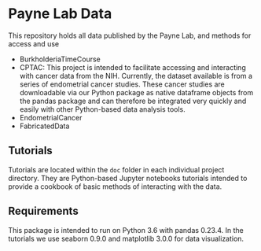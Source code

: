 # Payne Lab Data
This repository holds all data published by the Payne Lab, and methods for access and use

<ul>
	<li>BurkholderiaTimeCourse</li>
	<li>CPTAC: This project is intended to facilitate accessing and interacting with cancer data from the NIH. Currently, the dataset available is from a series of endometrial cancer studies. These cancer studies are downloadable via our Python package as native dataframe objects from the pandas package and can therefore be integrated very quickly and easily with other Python-based data analysis tools.</li>
	<li>EndometrialCancer</li>
	<li>FabricatedData</li>
</ul> 

## Tutorials
Tutorials are located within the <code>doc</code> folder in each individual project directory. They are Python-based Jupyter notebooks tutorials intended to provide a cookbook of basic methods of interacting with the data.

## Requirements
This package is intended to run on Python 3.6 with pandas 0.23.4. In the tutorials we use seaborn 0.9.0 and matplotlib 3.0.0 for data visualization. 
